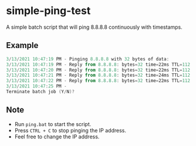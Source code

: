 # simple-ping-test
A simple batch script that will ping 8.8.8.8 continuously with timestamps. 

## Example
```ps1
3/13/2021 10:47:19 PM - Pinging 8.8.8.8 with 32 bytes of data:
3/13/2021 10:47:19 PM - Reply from 8.8.8.8: bytes=32 time=22ms TTL=112
3/13/2021 10:47:20 PM - Reply from 8.8.8.8: bytes=32 time=22ms TTL=112
3/13/2021 10:47:21 PM - Reply from 8.8.8.8: bytes=32 time=24ms TTL=112
3/13/2021 10:47:22 PM - Reply from 8.8.8.8: bytes=32 time=22ms TTL=112
3/13/2021 10:47:25 PM -
Terminate batch job (Y/N)?
```

## Note
- Run `ping.bat` to start the script.
- Press `CTRL + C` to stop pinging the IP address.
- Feel free to change the IP address.

